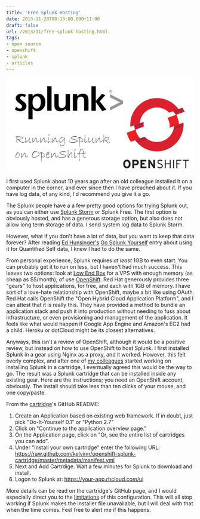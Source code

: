 ```yaml
---
title: 'Free Splunk Hosting'
date: 2013-11-28T00:18:00.000+11:00
draft: false
url: /2013/11/free-splunk-hosting.html
tags: 
- open source
- openshift
- splunk
- articles
---
```


[![](SplunkOpenShift.png)](SplunkOpenShift.png)

I first used Splunk about 10 years ago after an old colleague installed it on a computer in the corner, and ever since then I have preached about it. If you have log data, of any kind, I'd recommend you give it a go.  

  

The Splunk people have a a few pretty good options for trying Splunk out, as you can either use [Splunk Storm](https://www.splunkstorm.com/) or Splunk Free. The first option is obviously hosted, and has a generous storage option, but also does not allow long term storage of data. I send system log data to Splunk Storm.

  

However, what if you don't have a lot of data, but you want to keep that data forever? After reading [Ed Hunsinger's](https://twitter.com/edrabbit) [Go Splunk Yourself](http://blogs.splunk.com/2013/10/22/go-splunk-yourself/) entry about using it for Quantified Self data, I knew I had to do the same.

  

From personal experience, Splunk requires _at least_ 1GB to even start. You can probably get it to run on less, but I haven't had much success. This leaves two options: look at [Low End Box](http://lowendbox.com/) for a VPS with enough memory (as cheap as $5/month), of use [OpenShift](https://www.openshift.com/). Red Hat generously provides three "gears" to host applications, for free, and each with 1GB of memory. I have sort of a love-hate relationship with OpenShift, maybe a bit like using OAuth. Red Hat calls OpenShift the "Open Hybrid Cloud Application Platform", and I can attest that it is really this. They have provided a method to bundle an application stack and push it into production without needing to fuss about infrastructure, or even provisioning and management of the application. It feels like what would happen if Google App Engine and Amazon's EC2 had a child. Heroku or dotCloud might be its closest alternatives.

  

Anyways, this isn't a review of OpenShift, although it would be a positive review, but instead on how to use OpenShift to host Splunk. I first installed Splunk in a gear using Nginx as a proxy, and it worked. However, this felt overly complex, and after one of [my colleagues](https://twitter.com/aeriadesign) started working on installing Splunk in a cartridge, I eventually agreed this would be the way to go. The result was a Splunk cartridge that can be installed inside any existing gear. Here are the instructions; you need an OpenShift account, obviously. The install should take less than ten clicks of your mouse, and one copy/paste.

  

From the [cartridge](https://github.com/kelvinn/openshift-splunk-cartridge)'s GitHub README:

  

1.  Create an Application based on existing web framework. If in doubt, just pick "Do-It-Yourself 0.1" or "Python 2.7"
2.  Click on "Continue to the application overview page."
3.  On the Application page, click on "Or, see the entire list of cartridges you can add".
4.  Under "Install your own cartridge" enter the following URL: https://raw.github.com/kelvinn/openshift-splunk-cartridge/master/metadata/manifest.yml
5.  Next and Add Cartrdige. Wait a few minutes for Splunk to download and install.
6.  Logon to Splunk at: https://your-app.rhcloud.com/ui

  

More details can be read on the cartridge's GitHub page, and I would especially direct you to the [limitations](https://github.com/kelvinn/openshift-splunk-cartridge#limitations) of this configuration. This will all stop working if Splunk makes the installer file unavailable, but I will deal with that when the time comes. Feel free to alert me if this happens.